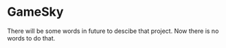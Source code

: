 # GameSky
There will be some words in future to descibe that project. Now there is no words to do that.
